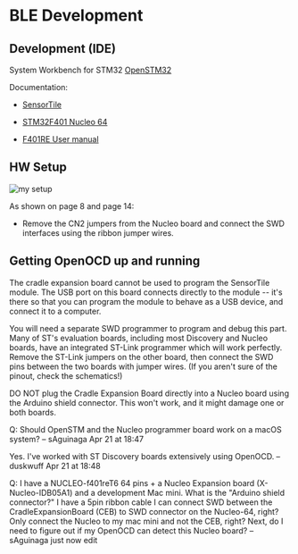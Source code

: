 # BLE Development

## Development (IDE)

System Workbench for STM32 [OpenSTM32](http://www.openstm32.org)

Documentation:
- [SensorTile](./en.steval-stlkt01v1_quick_start_guide.pdf)


- [STM32F401 Nucleo 64](http://www.st.com/en/evaluation-tools/nucleo-f401re.html)

- [F401RE User manual](http://www.st.com/content/ccc/resource/technical/document/user_manual/1b/03/1b/b4/88/20/4e/cd/DM00105928.pdf/files/DM00105928.pdf/jcr:content/translations/en.DM00105928.pdf)

## HW Setup 

![my setup](https://flic.kr/p/UDMSQA)


As shown on page 8 and page 14:
- Remove the CN2 jumpers from the Nucleo board and connect the SWD interfaces using the ribbon jumper wires.

## Getting OpenOCD up and running

The cradle expansion board cannot be used to program the SensorTile module. The USB port on this board connects directly to the module -- it's there so that you can program the module to behave as a USB device, and connect it to a computer.

You will need a separate SWD programmer to program and debug this part. Many of ST's evaluation boards, including most Discovery and Nucleo boards, have an integrated ST-Link programmer which will work perfectly. Remove the ST-Link jumpers on the other board, then connect the SWD pins between the two boards with jumper wires. (If you aren't sure of the pinout, check the schematics!)

DO NOT plug the Cradle Expansion Board directly into a Nucleo board using the Arduino shield connector. This won't work, and it might damage one or both boards.


Q:
Should OpenSTM and the Nucleo programmer board work on a macOS system? – sAguinaga Apr 21 at 18:47   

Yes. I've worked with ST Discovery boards extensively using OpenOCD. – duskwuff Apr 21 at 18:48

Q:
I have a NUCLEO-f401reT6 64 pins + a Nucleo Expansion board (X-Nucleo-IDB05A1) and a development Mac mini. What is the "Arduino shield connector?" I have a 5pin ribbon cable I can connect SWD between the CradleExpansionBoard (CEB) to SWD connector on the Nucleo-64, right? Only connect the Nucleo to my mac mini and not the CEB, right? Next, do I need to figure out if my OpenOCD can detect this Nucleo board? – sAguinaga just now   edit   
